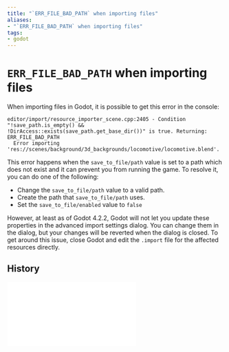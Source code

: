 ```yaml
---
title: "`ERR_FILE_BAD_PATH` when importing files"
aliases:
- "`ERR_FILE_BAD_PATH` when importing files"
tags:
- godot
---
```


# `ERR_FILE_BAD_PATH` when importing files

When importing files in Godot, it is possible to get this error in the console:

```
editor/import/resource_importer_scene.cpp:2405 - Condition "!save_path.is_empty() && !DirAccess::exists(save_path.get_base_dir())" is true. Returning: ERR_FILE_BAD_PATH
  Error importing 'res://scenes/background/3d_backgrounds/locomotive/locomotive.blend'.
```

This error happens when the `save_to_file/path` value is set to a path which does not exist and it can prevent you from running the game. To resolve it, you can do one of the following:
- Change the `save_to_file/path` value to a valid path.
- Create the path that `save_to_file/path` uses.
- Set the `save_to_file/enabled` value to `false`

However, at least as of Godot 4.2.2, Godot will not let you update these properties in the advanced import settings dialog. You can change them in the dialog, but your changes will be reverted when the dialog is closed. To get around this issue, close Godot and edit the `.import` file for the affected resources directly.

## History

![20240616174856](../entries/20240616174856.md)
